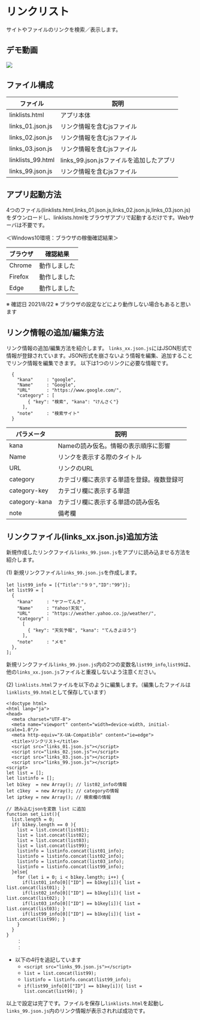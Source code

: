 # リンクリスト

サイトやファイルのリンクを検索／表示します。

## デモ動画

[![](https://img.youtube.com/vi/AxJkSmBLeFU/0.jpg)](https://www.youtube.com/watch?v=AxJkSmBLeFU)

## ファイル構成

|ファイル|説明|
|---|---|
|linklists.html|アプリ本体|
|links_01.json.js|リンク情報を含むjsファイル|
|links_02.json.js|リンク情報を含むjsファイル|
|links_03.json.js|リンク情報を含むjsファイル|
|linklists_99.html|links_99.json.jsファイルを追加したアプリ|
|links_99.json.js|リンク情報を含むjsファイル|


## アプリ起動方法

4つのファイル(linklists.html,links_01.json.js,links_02.json.js,links_03.json.js)をダウンロードし、linklists.htmlをブラウザアプリで起動するだけです。Webサーバは不要です。

＜Windows10環境：ブラウザの稼働確認結果＞

|ブラウザ|確認結果|
|------|------|
|Chrome|動作しました|
|Firefox|動作しました|
|Edge|動作しました|

※ 確認日 2021/8/22
※ ブラウザの設定などにより動作しない場合もあると思います

## リンク情報の追加/編集方法

リンク情報の追加/編集方法を紹介します。
`links_xx.json.js`にはJSON形式で情報が登録されています。JSON形式を崩さないよう情報を編集、追加することでリンク情報を編集できます。
以下は1つのリンクに必要な情報です。

```
  {
    "kana"     : "google",
    "Name"     : "Google",
    "URL"      : "https://www.google.com/",
    "category" : [
        { "key": "検索", "kana": "けんさく"}
      ],
    "note"     : "検索サイト"
  }
```

|パラメータ|説明|
|--------|--------|
|kana|Nameの読み仮名。情報の表示順序に影響|
|Name|リンクを表示する際のタイトル|
|URL|リンクのURL|
|category|カテゴリ欄に表示する単語を登録。複数登録可|
|category-key|カテゴリ欄に表示する単語|
|category-kana|カテゴリ欄に表示する単語の読み仮名|
|note|備考欄|


## リンクファイル(links_xx.json.js)追加方法

新規作成したリンクファイル`links_99.json.js`をアプリに読み込ませる方法を紹介します。

(1) 新規リンクファイル`links_99.json.js`を作成します。

```
let list99_info = [{"Title":"９９","ID":"99"}];
let list99 = [
  {
    "kana"     : "ヤフーてんき",
    "Name"     : "Yahoo!天気",
    "URL"      : "https://weather.yahoo.co.jp/weather/",
    "category" : 
      [
        { "key": "天気予報", "kana": "てんきよほう"}
      ],
    "note"     : "メモ"
  },
];
```

新規リンクファイル`links_99.json.js`内の2つの変数名`list99_info`,`list99`は、他の`links_xx.json.js`ファイルと重複しないよう注意ください。

(2) `linklists.html`ファイルを以下のように編集します。（編集したファイルは`linklists_99.html`として保存しています）

```
<!doctype html>
<html lang="ja">
<head>
  <meta charset="UTF-8">
  <meta name="viewport" content="width=device-width, initial-scale=1.0"/>
  <meta http-equiv="X-UA-Compatible" content="ie=edge">
  <title>リンクリスト</title>
  <script src="links_01.json.js"></script>
  <script src="links_02.json.js"></script>
  <script src="links_03.json.js"></script>
  <script src="links_99.json.js"></script>
<script>
let list = [];
let listinfo = [];
let b1key  = new Array(); // list02_infoの情報
let c1key  = new Array(); // categoryの情報
let iptkey = new Array(); // 検索欄の情報

// 読み込むjsonを変数 list に追加
function set_List(){
  list.length = 0;
  if( b1key.length == 0 ){
    list = list.concat(list01);
    list = list.concat(list02);
    list = list.concat(list03);
    list = list.concat(list99);
    listinfo = listinfo.concat(list01_info);
    listinfo = listinfo.concat(list02_info);
    listinfo = listinfo.concat(list03_info);
    listinfo = listinfo.concat(list99_info);
  }else{
    for (let i = 0; i < b1key.length; i++) {
      if(list01_info[0]["ID"] == b1key[i]){ list = list.concat(list01); }
      if(list02_info[0]["ID"] == b1key[i]){ list = list.concat(list02); }
      if(list03_info[0]["ID"] == b1key[i]){ list = list.concat(list03); }
      if(list99_info[0]["ID"] == b1key[i]){ list = list.concat(list99); }
    }
  }
}
    ：
    ：
```

- 以下の4行を追記しています
    - `<script src="links_99.json.js"></script>`
    - `list = list.concat(list99);`
    - `listinfo = listinfo.concat(list99_info);`
    - `if(list99_info[0]["ID"] == b1key[i]){ list = list.concat(list99); }`

以上で設定は完了です。ファイルを保存し`linklists.html`を起動し`links_99.json.js`内のリンク情報が表示されれば成功です。
